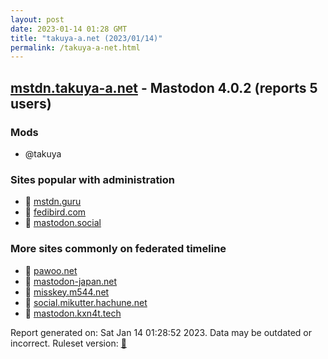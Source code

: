 ```yaml
---
layout: post
date: 2023-01-14 01:28 GMT
title: "takuya-a.net (2023/01/14)"
permalink: /takuya-a-net.html
---
```


## [mstdn.takuya-a.net](https://mstdn.takuya-a.net) - Mastodon 4.0.2 (reports 5 users)

### Mods
 * @takuya

### Sites popular with administration

* 🐘 [mstdn.guru](/mstdn-guru.html)
* 🐘 [fedibird.com](/fedibird-com.html)
* 🐘 [mastodon.social](/mastodon-social.html)

### More sites commonly on federated timeline

* 🐘 [pawoo.net](/pawoo-net.html)
* 🐘 [mastodon-japan.net](/mastodon-japan-net.html)
* 🐘 [misskey.m544.net](/misskey-m544-net.html)
* 🐘 [social.mikutter.hachune.net](/social-mikutter-hachune-net.html)
* 🐘 [mastodon.kxn4t.tech](/mastodon-kxn4t-tech.html)

Report generated on: Sat Jan 14 01:28:52 2023. Data may be outdated or incorrect.
Ruleset version: [🧁](/version-cupcake)
